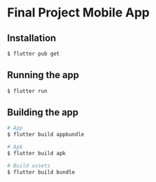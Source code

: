 # Final Project Mobile App

## Installation
```bash
$ flutter pub get
```

## Running the app
```bash
$ flutter run
```

## Building the app
```bash
# App
$ flutter build appbundle

# Apk
$ flutter build apk

# Build assets
$ flutter build bundle
```